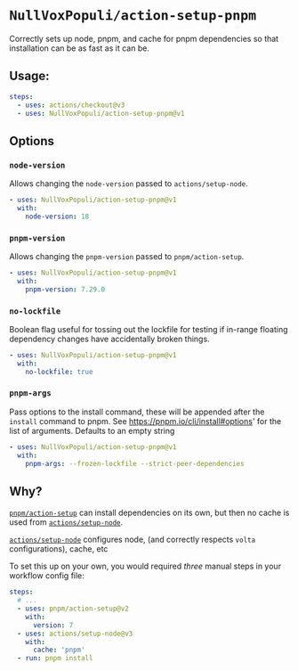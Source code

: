 # `NullVoxPopuli/action-setup-pnpm`

Correctly sets up node, pnpm, and cache for pnpm dependencies so that installation can be as fast as it can be.

## Usage:

```yaml
steps:
  - uses: actions/checkout@v3
  - uses: NullVoxPopuli/action-setup-pnpm@v1
```

## Options

### `node-version`

Allows changing the `node-version` passed to `actions/setup-node`.

```yaml
- uses: NullVoxPopuli/action-setup-pnpm@v1
  with:
    node-version: 18
```

### `pnpm-version`

Allows changing the `pnpm-version` passed to `pnpm/action-setup`.

```yaml
- uses: NullVoxPopuli/action-setup-pnpm@v1
  with:
    pnpm-version: 7.29.0
```

### `no-lockfile`

Boolean flag useful for tossing out the lockfile for testing if in-range floating dependency changes have accidentally broken things.

```yaml
- uses: NullVoxPopuli/action-setup-pnpm@v1
  with:
    no-lockfile: true
```

### `pnpm-args`

Pass options to the install command, these will be appended after the `install` command to pnpm. See https://pnpm.io/cli/install#options' for the list of arguments.
Defaults to an empty string

```yaml
- uses: NullVoxPopuli/action-setup-pnpm@v1
  with:
    pnpm-args: --frozen-lockfile --strict-peer-dependencies
```

## Why?

[`pnpm/action-setup`](https://github.com/pnpm/action-setup/) can install dependencies on its own, but then no cache is used from [`actions/setup-node`](https://github.com/actions/setup-node).

[`actions/setup-node`](https://github.com/actions/setup-node) configures node, (and correctly respects `volta` configurations), cache, etc

To set this up on your own, you would required _three_ manual steps in your workflow config file:

```yaml
steps:
  # ...
  - uses: pnpm/action-setup@v2
    with:
      version: 7
  - uses: actions/setup-node@v3
    with:
      cache: 'pnpm'
  - run: pnpm install
```
